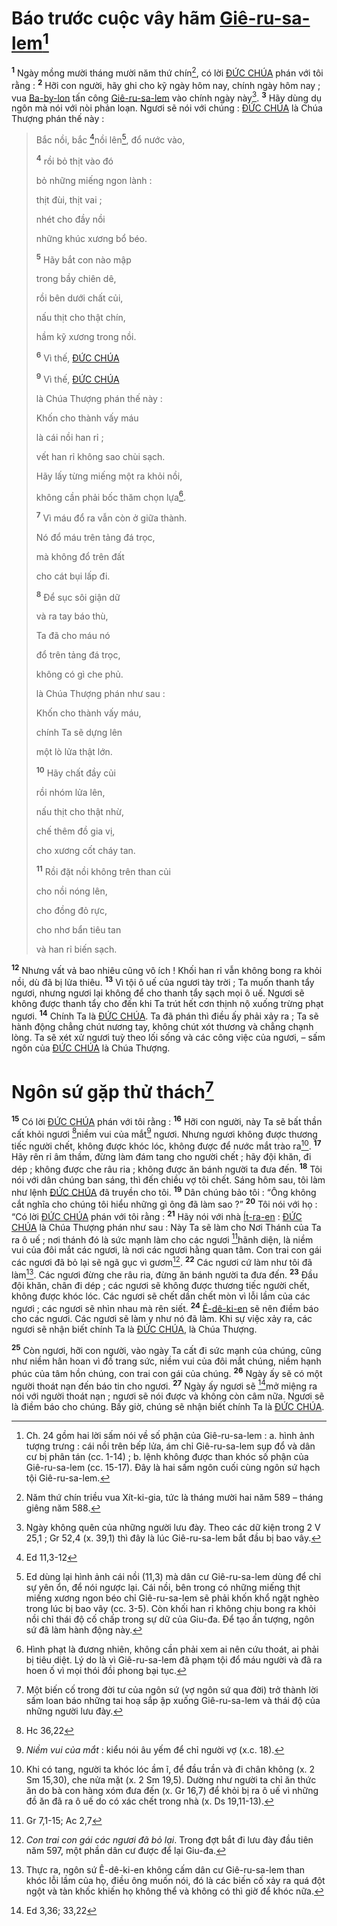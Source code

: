 # Báo trước cuộc vây hãm [Giê-ru-sa-lem]()[^1-cb5ff0b7-b8be-4c6c-85f0-427569a1bd96]
<sup><b>1</b></sup> Ngày mồng mười tháng mười năm thứ chín[^2-cb5ff0b7-b8be-4c6c-85f0-427569a1bd96], có lời [ĐỨC CHÚA]() phán với tôi rằng : <sup><b>2</b></sup> Hỡi con người, hãy ghi cho kỹ ngày hôm nay, chính ngày hôm nay ; vua [Ba-by-lon]() tấn công [Giê-ru-sa-lem]() vào chính ngày này[^3-cb5ff0b7-b8be-4c6c-85f0-427569a1bd96]. <sup><b>3</b></sup> Hãy dùng dụ ngôn mà nói với nòi phản loạn. Ngươi sẽ nói với chúng : [ĐỨC CHÚA]() là Chúa Thượng phán thế này :

> Bắc nồi, bắc [^1@-cb5ff0b7-b8be-4c6c-85f0-427569a1bd96]nồi lên[^4-cb5ff0b7-b8be-4c6c-85f0-427569a1bd96], đổ nước vào,
>
> <sup><b>4</b></sup> rồi bỏ thịt vào đó
>
> bỏ những miếng ngon lành :
>
> thịt đùi, thịt vai ;
>
> nhét cho đầy nồi
>
> những khúc xương bổ béo.
>
> <sup><b>5</b></sup> Hãy bắt con nào mập
>
> trong bầy chiên dê,
>
> rồi bên dưới chất củi,
>
> nấu thịt cho thật chín,
>
> hầm kỹ xương trong nồi.
>
> <sup><b>6</b></sup> Vì thế, [ĐỨC CHÚA]()
> 
> <sup><b>9</b></sup> Vì thế, [ĐỨC CHÚA]()
>
> là Chúa Thượng phán thế này :
>
> Khốn cho thành vấy máu
>
> là cái nồi han rỉ ;
>
> vết han rỉ không sao chùi sạch.
>
> Hãy lấy từng miếng một ra khỏi nồi,
>
> không cần phải bốc thăm chọn lựa[^5-cb5ff0b7-b8be-4c6c-85f0-427569a1bd96].
>
> <sup><b>7</b></sup> Vì máu đổ ra vẫn còn ở giữa thành.
>
> Nó đổ máu trên tảng đá trọc,
>
> mà không đổ trên đất
>
> cho cát bụi lấp đi.
>
> <sup><b>8</b></sup> Để sục sôi giận dữ
>
> và ra tay báo thù,
>
> Ta đã cho máu nó
>
> đổ trên tảng đá trọc,
>
> không có gì che phủ.
>
> là Chúa Thượng phán như sau :
>
> Khốn cho thành vấy máu,
>
> chính Ta sẽ dựng lên
>
> một lò lửa thật lớn.
>
> <sup><b>10</b></sup> Hãy chất đầy củi
>
> rồi nhóm lửa lên,
>
> nấu thịt cho thật nhừ,
>
> chế thêm đồ gia vị,
>
> cho xương cốt cháy tan.
>
> <sup><b>11</b></sup> Rồi đặt nồi không trên than củi
>
> cho nồi nóng lên,
>
> cho đồng đỏ rực,
>
> cho nhơ bẩn tiêu tan
>
> và han rỉ biến sạch.

<sup><b>12</b></sup> Nhưng vất vả bao nhiêu cũng vô ích ! Khối han rỉ vẫn không bong ra khỏi nồi, dù đã bị lửa thiêu. <sup><b>13</b></sup> Vì tội ô uế của ngươi tày trời ; Ta muốn thanh tẩy ngươi, nhưng ngươi lại không để cho thanh tẩy sạch mọi ô uế. Ngươi sẽ không được thanh tẩy cho đến khi Ta trút hết cơn thịnh nộ xuống trừng phạt ngươi. <sup><b>14</b></sup> Chính Ta là [ĐỨC CHÚA](). Ta đã phán thì điều ấy phải xảy ra ; Ta sẽ hành động chẳng chút nương tay, không chút xót thương và chẳng chạnh lòng. Ta sẽ xét xử ngươi tuỳ theo lối sống và các công việc của ngươi, – sấm ngôn của [ĐỨC CHÚA]() là Chúa Thượng.

# Ngôn sứ gặp thử thách[^6-cb5ff0b7-b8be-4c6c-85f0-427569a1bd96]
<sup><b>15</b></sup> Có lời [ĐỨC CHÚA]() phán với tôi rằng : <sup><b>16</b></sup> Hỡi con người, này Ta sẽ bất thần cất khỏi ngươi [^2@-cb5ff0b7-b8be-4c6c-85f0-427569a1bd96]niềm vui của mắt[^7-cb5ff0b7-b8be-4c6c-85f0-427569a1bd96] ngươi. Nhưng ngươi không được thương tiếc người chết, không được khóc lóc, không được để nước mắt trào ra[^8-cb5ff0b7-b8be-4c6c-85f0-427569a1bd96]. <sup><b>17</b></sup> Hãy rên rỉ âm thầm, đừng làm đám tang cho người chết ; hãy đội khăn, đi dép ; không được che râu ria ; không được ăn bánh người ta đưa đến. <sup><b>18</b></sup> Tôi nói với dân chúng ban sáng, thì đến chiều vợ tôi chết. Sáng hôm sau, tôi làm như lệnh [ĐỨC CHÚA]() đã truyền cho tôi. <sup><b>19</b></sup> Dân chúng bảo tôi : “Ông không cắt nghĩa cho chúng tôi hiểu những gì ông đã làm sao ?” <sup><b>20</b></sup> Tôi nói với họ : “Có lời [ĐỨC CHÚA]() phán với tôi rằng : <sup><b>21</b></sup> Hãy nói với nhà [Ít-ra-en]() : [ĐỨC CHÚA]() là Chúa Thượng phán như sau : Này Ta sẽ làm cho Nơi Thánh của Ta ra ô uế ; nơi thánh đó là sức mạnh làm cho các ngươi [^3@-cb5ff0b7-b8be-4c6c-85f0-427569a1bd96]hãnh diện, là niềm vui của đôi mắt các ngươi, là nơi các ngươi hằng quan tâm. Con trai con gái các ngươi đã bỏ lại sẽ ngã gục vì gươm[^9-cb5ff0b7-b8be-4c6c-85f0-427569a1bd96]. <sup><b>22</b></sup> Các ngươi cứ làm như tôi đã làm[^10-cb5ff0b7-b8be-4c6c-85f0-427569a1bd96]. Các ngươi đừng che râu ria, đừng ăn bánh người ta đưa đến. <sup><b>23</b></sup> Đầu đội khăn, chân đi dép ; các ngươi sẽ không được thương tiếc người chết, không được khóc lóc. Các ngươi sẽ chết dần chết mòn vì lỗi lầm của các ngươi ; các ngươi sẽ nhìn nhau mà rên siết. <sup><b>24</b></sup> [Ê-dê-ki-en]() sẽ nên điềm báo cho các ngươi. Các ngươi sẽ làm y như nó đã làm. Khi sự việc xảy ra, các ngươi sẽ nhận biết chính Ta là [ĐỨC CHÚA](), là Chúa Thượng.

<sup><b>25</b></sup> Còn ngươi, hỡi con người, vào ngày Ta cất đi sức mạnh của chúng, cũng như niềm hân hoan vì đồ trang sức, niềm vui của đôi mắt chúng, niềm hạnh phúc của tâm hồn chúng, con trai con gái của chúng. <sup><b>26</b></sup> Ngày ấy sẽ có một người thoát nạn đến báo tin cho ngươi. <sup><b>27</b></sup> Ngày ấy ngươi sẽ [^4@-cb5ff0b7-b8be-4c6c-85f0-427569a1bd96]mở miệng ra nói với người thoát nạn ; ngươi sẽ nói được và không còn câm nữa. Ngươi sẽ là điềm báo cho chúng. Bấy giờ, chúng sẽ nhận biết chính Ta là [ĐỨC CHÚA]().

[^1-cb5ff0b7-b8be-4c6c-85f0-427569a1bd96]: Ch. 24 gồm hai lời sấm nói về số phận của Giê-ru-sa-lem : a. hình ảnh tượng trưng : cái nồi trên bếp lửa, ám chỉ Giê-ru-sa-lem sụp đổ và dân cư bị phân tán (cc. 1-14) ; b. lệnh không được than khóc số phận của Giê-ru-sa-lem (cc. 15-17). Đây là hai sấm ngôn cuối cùng ngôn sứ hạch tội Giê-ru-sa-lem.
[^2-cb5ff0b7-b8be-4c6c-85f0-427569a1bd96]: Năm thứ chín triều vua Xít-ki-gia, tức là tháng mười hai năm 589 – tháng giêng năm 588.
[^3-cb5ff0b7-b8be-4c6c-85f0-427569a1bd96]: Ngày không quên của những người lưu đày. Theo các dữ kiện trong 2 V 25,1 ; Gr 52,4 (x. 39,1) thì đây là lúc Giê-ru-sa-lem bắt đầu bị bao vây.
[^4-cb5ff0b7-b8be-4c6c-85f0-427569a1bd96]: Ed dùng lại hình ảnh cái nồi (11,3) mà dân cư Giê-ru-sa-lem dùng để chỉ sự yên ổn, để nói ngược lại. Cái nồi, bên trong có những miếng thịt miếng xương ngon béo chỉ Giê-ru-sa-lem sẽ phải khốn khổ ngặt nghèo trong lúc bị bao vây (cc. 3-5). Còn khối han rỉ không chịu bong ra khỏi nồi chỉ thái độ cố chấp trong sự dữ của Giu-đa. Để tạo ấn tượng, ngôn sứ đã làm hành động này.
[^5-cb5ff0b7-b8be-4c6c-85f0-427569a1bd96]: Hình phạt là đương nhiên, không cần phải xem ai nên cứu thoát, ai phải bị tiêu diệt. Lý do là vì Giê-ru-sa-lem đã phạm tội đổ máu người và đã ra hoen ố vì mọi thói đồi phong bại tục.
[^6-cb5ff0b7-b8be-4c6c-85f0-427569a1bd96]: Một biến cố trong đời tư của ngôn sứ (vợ ngôn sứ qua đời) trở thành lời sấm loan báo những tai hoạ sắp ập xuống Giê-ru-sa-lem và thái độ của những người lưu đày.
[^7-cb5ff0b7-b8be-4c6c-85f0-427569a1bd96]: *Niềm vui của mắt* : kiểu nói âu yếm để chỉ người vợ (x.c. 18).
[^8-cb5ff0b7-b8be-4c6c-85f0-427569a1bd96]: Khi có tang, người ta khóc lóc ầm ĩ, để đầu trần và đi chân không (x. 2 Sm 15,30), che nửa mặt (x. 2 Sm 19,5). Dường như người ta chỉ ăn thức ăn do bà con hàng xóm đưa đến (x. Gr 16,7) để khỏi bị ra ô uế vì những đồ ăn đã ra ô uế do có xác chết trong nhà (x. Ds 19,11-13).
[^9-cb5ff0b7-b8be-4c6c-85f0-427569a1bd96]: *Con trai con gái các ngươi đã bỏ lại*. Trong đợt bắt đi lưu đày đầu tiên năm 597, một phần dân cư được để lại Giu-đa.
[^10-cb5ff0b7-b8be-4c6c-85f0-427569a1bd96]: Thực ra, ngôn sứ Ê-dê-ki-en không cấm dân cư Giê-ru-sa-lem than khóc lỗi lầm của họ, điều ông muốn nói, đó là các biến cố xảy ra quá đột ngột và tàn khốc khiến họ không thể và không có thì giờ để khóc nữa.
[^1@-cb5ff0b7-b8be-4c6c-85f0-427569a1bd96]: Ed 11,3-12
[^2@-cb5ff0b7-b8be-4c6c-85f0-427569a1bd96]: Hc 36,22
[^3@-cb5ff0b7-b8be-4c6c-85f0-427569a1bd96]: Gr 7,1-15; Ac 2,7
[^4@-cb5ff0b7-b8be-4c6c-85f0-427569a1bd96]: Ed 3,36; 33,22